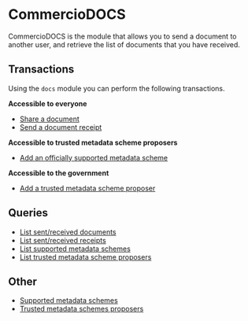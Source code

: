 # CommercioDOCS
CommercioDOCS is the module that allows you to send a document to another user, and retrieve the list of documents
that you have received. 

## Transactions
Using the `docs` module you can perform the following transactions. 

**Accessible to everyone**
- [Share a document](tx/share-document.md) 
- [Send a document receipt](tx/send-document-receipt.md)

**Accessible to trusted metadata scheme proposers**
- [Add an officially supported metadata scheme](tx/add-supported-metadata-schema.md)

**Accessible to the government**
- [Add a trusted metadata scheme proposer](tx/add-trusted-metadata-schema-proposer.md)

## Queries
- [List sent/received documents](query/list-sent-received-documents.md)
- [List sent/received receipts](query/list-sent-received-receipts.md)
- [List supported metadata schemes](query/list-supported-metadata-schemes.md)
- [List trusted metadata scheme proposers](query/list-trusted-metadata-scheme-proposers.md)

## Other
- [Supported metadata schemes](./metadata-schemes.md)
- [Trusted metadata schemes proposers](./trusted-metadata-schema-proposers.md)
